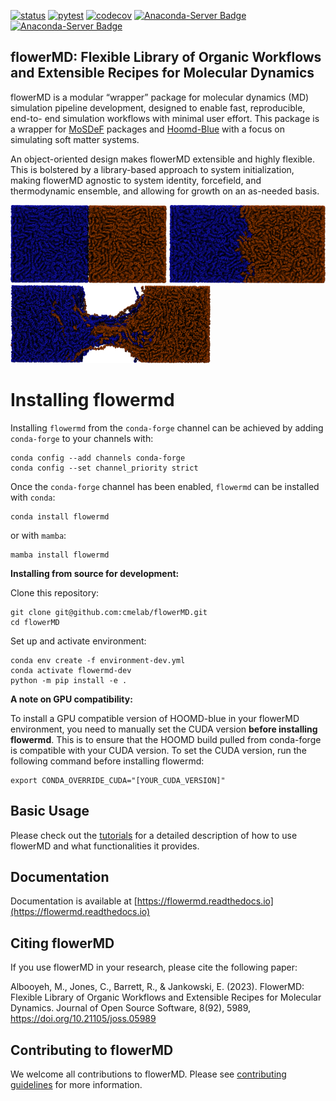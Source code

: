 [![status](https://joss.theoj.org/papers/75c5135b3e0eb1b561a89783ce949067/status.svg)](https://joss.theoj.org/papers/75c5135b3e0eb1b561a89783ce949067)
[![pytest](https://github.com/cmelab/flowerMD/actions/workflows/pytest.yml/badge.svg)](https://github.com/cmelab/flowerMD/actions/workflows/pytest.yml)
[![codecov](https://codecov.io/gh/cmelab/flowerMD/branch/main/graph/badge.svg?token=86LY9WHSH6)](https://codecov.io/gh/cmelab/flowerMD)
[![Anaconda-Server Badge](https://anaconda.org/conda-forge/flowermd/badges/version.svg)](https://anaconda.org/conda-forge/flowermd)
[![Anaconda-Server Badge](https://anaconda.org/conda-forge/flowermd/badges/latest_release_date.svg)](https://anaconda.org/conda-forge/flowermd)
## flowerMD: Flexible Library of Organic Workflows and Extensible Recipes for Molecular Dynamics
flowerMD is a modular “wrapper” package for molecular dynamics (MD)
simulation pipeline development, designed to enable fast, reproducible,
end-to- end simulation workflows with minimal user effort. This package is a
wrapper for [MoSDeF](https://github.com/mosdef-hub) packages and
[Hoomd-Blue](https://github.com/glotzerlab/hoomd-blue) with a focus on
simulating soft matter systems.

An object-oriented design makes flowerMD extensible and highly flexible.
This is bolstered by a library-based approach to system initialization, making
flowerMD agnostic to system identity, forcefield, and thermodynamic
ensemble, and allowing for growth on an as-needed basis.

<img src='docs/images/interface.png' width='250' height='125'> <img src='docs/images/adhesion.png' width='250' height='125'> <img src='docs/images/tensile2.png' width='320' height='125'>

Installing flowermd
===================

Installing `flowermd` from the `conda-forge` channel can be achieved by adding `conda-forge` to your channels with:

```
conda config --add channels conda-forge
conda config --set channel_priority strict
```

Once the `conda-forge` channel has been enabled, `flowermd` can be installed with `conda`:

```
conda install flowermd
```

or with `mamba`:

```
mamba install flowermd
```

**Installing from source for development:**

Clone this repository:

```
git clone git@github.com:cmelab/flowerMD.git
cd flowerMD
```

Set up and activate environment:

```
conda env create -f environment-dev.yml
conda activate flowermd-dev
python -m pip install -e .
```

**A note on GPU compatibility:**

To install a GPU compatible version of HOOMD-blue in your flowerMD
environment, you need to manually set the CUDA version **before installing flowermd**.
This is to ensure that the HOOMD build pulled from conda-forge is compatible with your CUDA version.
To set the CUDA version, run the following command before installing flowermd:
```
export CONDA_OVERRIDE_CUDA="[YOUR_CUDA_VERSION]"
```

## Basic Usage
Please check out the [tutorials](tutorials) for a detailed description of
how to use flowerMD and what functionalities it provides.

## Documentation
Documentation is available at [https://flowermd.readthedocs.io](https://flowermd.readthedocs.io)

## Citing flowerMD
If you use flowerMD in your research, please cite the following paper:

Albooyeh, M., Jones, C., Barrett, R., & Jankowski, E. (2023). FlowerMD: Flexible Library of Organic Workflows and Extensible Recipes for Molecular Dynamics. Journal of Open Source Software, 8(92), 5989, https://doi.org/10.21105/joss.05989

## Contributing to flowerMD
We welcome all contributions to flowerMD. Please see
[contributing guidelines](CONTRIBUTING.md) for more information.



[//]: # (#### Using the built in molecules, systems and forcefields:)

[//]: # (README, documentation and tutorials are a work in progress.)
